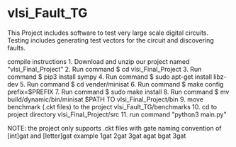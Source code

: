 # vlsi_Fault_TG

This Project includes software to test very large scale digital circuits. Testing includes generating test vectors for the circuit
and discovering faults.

compile instructions 
    1. Download and unzip our project named “vlsi_Final_Project”
    2. Run command $ cd vlsi_Final_Project
    3. Run command $ pip3 install sympy
    4. Run command $ sudo apt-get install libz-dev
    5. Run command $ cd vender/minisat
    6. Run command $ make config prefix=$PREFIX
    7. Run command $ sudo make install
    8. Run command $ mv build/dynamic/bin/minisat $PATH TO vlsi_Final_Project/bin
    9. move benchmark (.ckt files) to the project vlsi_Fault_TG/benchmarks
    10. cd to project directory vlsi_Final_Project/src
    11. run command "python3 main.py"

NOTE: the project only supports .ckt files with gate naming convention of [int]gat and [letter]gat
example 1gat 2gat 3gat agat bgat 3gat
